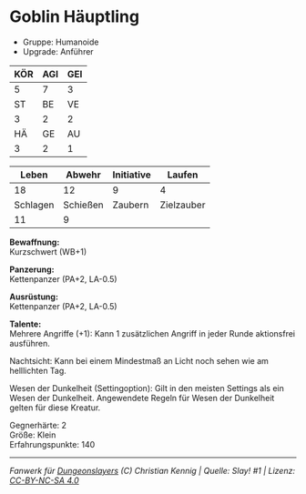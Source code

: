 # Goblin Häuptling  
- Gruppe: Humanoide  
- Upgrade: Anführer  

| KÖR | AGI | GEI |  
| --- | --- | --- |  
| 5   | 7   | 3   |
| ST  | BE  | VE  |  
| 3   | 2   | 2   |
| HÄ  | GE  | AU  |  
| 3   | 2   | 1   |


| Leben    | Abwehr   | Initiative | Laufen     |
| -------- | -------- | ---------- | ---------- |
| 18       | 12       | 9          | 4          |
| Schlagen | Schießen | Zaubern    | Zielzauber |
| 11       | 9        |            |            |

**Bewaffnung:**  
Kurzschwert (WB+1)

**Panzerung:**  
Kettenpanzer (PA+2, LA-0.5)

**Ausrüstung:**  
Kettenpanzer (PA+2, LA-0.5)

**Talente:**  
Mehrere Angriffe (+1): Kann 1 zusätzlichen Angriff in jeder Runde aktionsfrei ausführen. 

Nachtsicht: Kann bei einem Mindestmaß an Licht noch sehen wie am helllichten Tag. 

Wesen der Dunkelheit (Settingoption): Gilt in den meisten Settings als ein Wesen der Dunkelheit. Angewendete Regeln für Wesen der Dunkelheit gelten für diese Kreatur. 


Gegnerhärte: 2  
Größe: Klein  
Erfahrungspunkte: 140  



___
*Fanwerk für [Dungeonslayers](https://www.dungeonslayers.net/) (C) Christian Kennig | Quelle: Slay! #1 | Lizenz: [CC-BY-NC-SA 4.0](https://creativecommons.org/licenses/by-nc-sa/4.0/deed.de)*